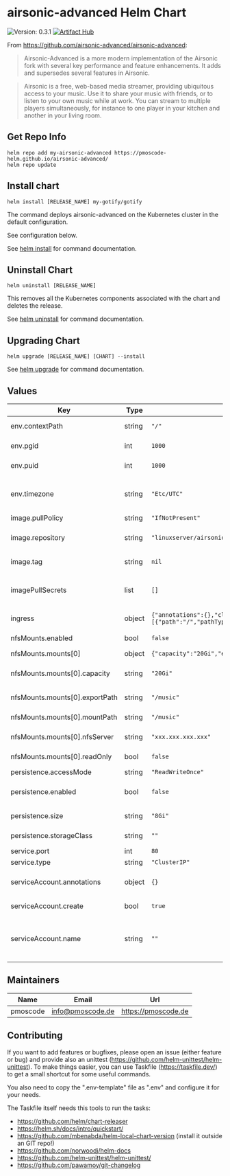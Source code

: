 # airsonic-advanced Helm Chart
![Version: 0.3.1](https://img.shields.io/badge/Version-0.3.1-informational?style=flat-square)
[![Artifact Hub](https://img.shields.io/endpoint?url=https://artifacthub.io/badge/repository/airsonic-advanced)](https://artifacthub.io/packages/search?repo=airsonic-advanced)

From https://github.com/airsonic-advanced/airsonic-advanced:
> Airsonic-Advanced is a more modern implementation of the Airsonic fork with several key performance and feature enhancements. It adds and supersedes several features in Airsonic.

> Airsonic is a free, web-based media streamer, providing ubiquitous access to your music. Use it to share your music with friends, or to listen to your own music while at work. You can stream to multiple players simultaneously, for instance to one player in your kitchen and another in your living room.

## Get Repo Info

    helm repo add my-airsonic-advanced https://pmoscode-helm.github.io/airsonic-advanced/
    helm repo update

## Install chart

    helm install [RELEASE_NAME] my-gotify/gotify

The command deploys airsonic-advanced on the Kubernetes cluster in the default configuration.

See configuration below.

See [helm install](https://helm.sh/docs/helm/helm_install/) for command documentation.

## Uninstall Chart

    helm uninstall [RELEASE_NAME]

This removes all the Kubernetes components associated with the chart and deletes the release.

See [helm uninstall](https://helm.sh/docs/helm/helm_uninstall/) for command documentation.

## Upgrading Chart

    helm upgrade [RELEASE_NAME] [CHART] --install

See [helm upgrade](https://helm.sh/docs/helm/helm_upgrade/) for command documentation.

## Values

| Key | Type | Default | Description |
|-----|------|---------|-------------|
| env.contextPath | string | `"/"` | URI path on tomcat |
| env.pgid | int | `1000` | group id for container user |
| env.puid | int | `1000` | user id for container |
| env.timezone | string | `"Etc/UTC"` | timezone, airsonic-advanced will use |
| image.pullPolicy | string | `"IfNotPresent"` | pull policy |
| image.repository | string | `"linuxserver/airsonic-advanced"` | repository with airsonic-advanced image |
| image.tag | string | `nil` | current version of the image |
| imagePullSecrets | list | `[]` | imagePullSecrets (not needed, if default image is used) |
| ingress | object | `{"annotations":{},"className":"","enabled":false,"hosts":[{"host":"chart-example.local","paths":[{"path":"/","pathType":"ImplementationSpecific"}]}],"tls":[]}` | Configure ingress |
| nfsMounts.enabled | bool | `false` | enable mounting of nfs exports |
| nfsMounts.mounts[0] | object | `{"capacity":"20Gi","exportPath":"/music","mountPath":"/music","name":"music","nfsServer":"xxx.xxx.xxx.xxx","readOnly":false}` | name of mount |
| nfsMounts.mounts[0].capacity | string | `"20Gi"` | desired capacity (usually not needed for nfs) |
| nfsMounts.mounts[0].exportPath | string | `"/music"` | export path on nfs server |
| nfsMounts.mounts[0].mountPath | string | `"/music"` | mount path on container |
| nfsMounts.mounts[0].nfsServer | string | `"xxx.xxx.xxx.xxx"` | ip or dns of nfs server |
| nfsMounts.mounts[0].readOnly | bool | `false` | mark mount as readonly |
| persistence.accessMode | string | `"ReadWriteOnce"` | accessMode |
| persistence.enabled | bool | `false` | enable persistence when true |
| persistence.size | string | `"8Gi"` | default storage size |
| persistence.storageClass | string | `""` | actual storageClass |
| service.port | int | `80` |  |
| service.type | string | `"ClusterIP"` |  |
| serviceAccount.annotations | object | `{}` | add annotations to serviceAccount |
| serviceAccount.create | bool | `true` | enable serviceAccount |
| serviceAccount.name | string | `""` | name of the serviceAccount (will be generated if empty) |

## Maintainers

| Name | Email | Url |
| ---- | ------ | --- |
| pmoscode | <info@pmoscode.de> | <https://pmoscode.de> |

## Contributing

If you want to add features or bugfixes, please open an issue (either feature or bug) and provide also an unittest (https://github.com/helm-unittest/helm-unittest).
To make things easier, you can use Taskfile (https://taskfile.dev/) to get a small shortcut for some useful commands.

You also need to copy the ".env-template" file as ".env" and configure it for your needs.

The Taskfile itself needs this tools to run the tasks:
- https://github.com/helm/chart-releaser
- https://helm.sh/docs/intro/quickstart/
- https://github.com/mbenabda/helm-local-chart-version (install it outside an GIT repo!)
- https://github.com/norwoodj/helm-docs
- https://github.com/helm-unittest/helm-unittest/
- https://github.com/pawamoy/git-changelog
